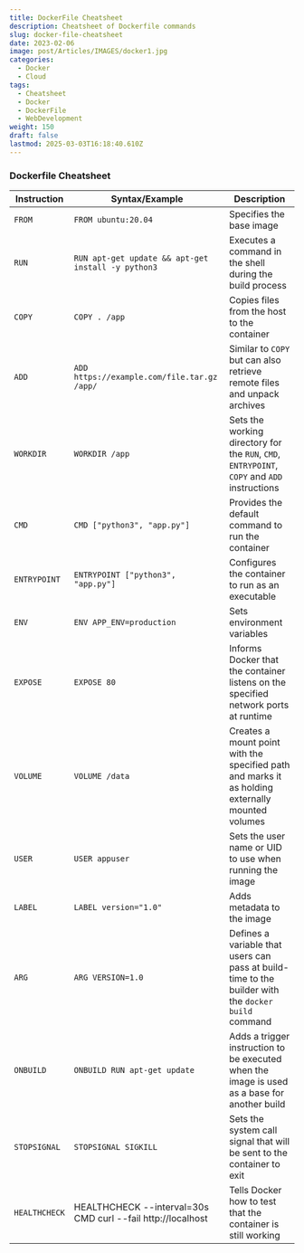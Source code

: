 ```yaml
---
title: DockerFile Cheatsheet
description: Cheatsheet of Dockerfile commands
slug: docker-file-cheatsheet
date: 2023-02-06
image: post/Articles/IMAGES/docker1.jpg
categories:
  - Docker
  - Cloud
tags:
  - Cheatsheet
  - Docker
  - DockerFile
  - WebDevelopment
weight: 150
draft: false
lastmod: 2025-03-03T16:18:40.610Z
---
```

### Dockerfile Cheatsheet

| **Instruction** | **Syntax/Example**                                          | **Description**                                                                                     |
| --------------- | ----------------------------------------------------------- | --------------------------------------------------------------------------------------------------- |
| `FROM`          | `FROM ubuntu:20.04`                                         | Specifies the base image                                                                            |
| `RUN`           | `RUN apt-get update && apt-get install -y python3`          | Executes a command in the shell during the build process                                            |
| `COPY`          | `COPY . /app`                                               | Copies files from the host to the container                                                         |
| `ADD`           | `ADD https://example.com/file.tar.gz /app/`                 | Similar to `COPY` but can also retrieve remote files and unpack archives                            |
| `WORKDIR`       | `WORKDIR /app`                                              | Sets the working directory for the `RUN`, `CMD`, `ENTRYPOINT`, `COPY` and `ADD` instructions        |
| `CMD`           | `CMD ["python3", "app.py"]`                                 | Provides the default command to run the container                                                   |
| `ENTRYPOINT`    | `ENTRYPOINT ["python3", "app.py"]`                          | Configures the container to run as an executable                                                    |
| `ENV`           | `ENV APP_ENV=production`                                    | Sets environment variables                                                                          |
| `EXPOSE`        | `EXPOSE 80`                                                 | Informs Docker that the container listens on the specified network ports at runtime                 |
| `VOLUME`        | `VOLUME /data`                                              | Creates a mount point with the specified path and marks it as holding externally mounted volumes    |
| `USER`          | `USER appuser`                                              | Sets the user name or UID to use when running the image                                             |
| `LABEL`         | `LABEL version="1.0"`                                       | Adds metadata to the image                                                                          |
| `ARG`           | `ARG VERSION=1.0`                                           | Defines a variable that users can pass at build-time to the builder with the `docker build` command |
| `ONBUILD`       | `ONBUILD RUN apt-get update`                                | Adds a trigger instruction to be executed when the image is used as a base for another build        |
| `STOPSIGNAL`    | `STOPSIGNAL SIGKILL`                                        | Sets the system call signal that will be sent to the container to exit                              |
| `HEALTHCHECK`   | HEALTHCHECK --interval=30s CMD curl --fail http://localhost | Tells Docker how to test that the container is still working                                        |

